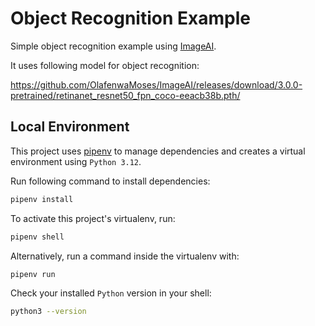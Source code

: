 # Object Recognition Example

Simple object recognition example using [ImageAI](https://imageai.readthedocs.io/en/latest/).

It uses following model for object recognition:

<https://github.com/OlafenwaMoses/ImageAI/releases/download/3.0.0-pretrained/retinanet_resnet50_fpn_coco-eeacb38b.pth/>

## Local Environment

This project uses [pipenv](https://pipenv.readthedocs.io/en/latest/) to manage dependencies and creates a virtual environment using `Python 3.12`.

Run following command to install dependencies:

```bash
pipenv install 
```

To activate this project's virtualenv, run:

```bash
pipenv shell
```

Alternatively, run a command inside the virtualenv with:

```bash
pipenv run
```

Check your installed `Python` version in your shell:

```bash
python3 --version
```

